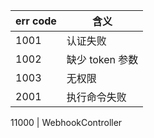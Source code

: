 err code  | 含义
------------- | -------------
1001    | 认证失败
1002    | 缺少 token 参数
1003    | 无权限
2001    | 执行命令失败

11000   | WebhookController
